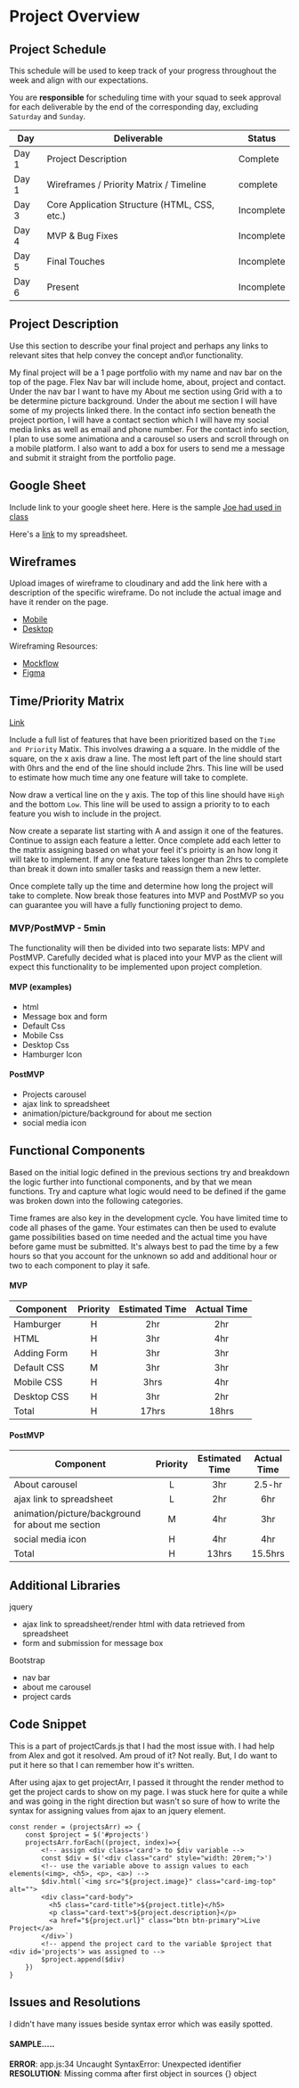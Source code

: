 # Project Overview

## Project Schedule

This schedule will be used to keep track of your progress throughout the week and align with our expectations.  

You are **responsible** for scheduling time with your squad to seek approval for each deliverable by the end of the corresponding day, excluding `Saturday` and `Sunday`.

|  Day | Deliverable | Status
|---|---| ---|
|Day 1| Project Description | Complete
|Day 1| Wireframes / Priority Matrix / Timeline | complete
|Day 3| Core Application Structure (HTML, CSS, etc.) | Incomplete
|Day 4| MVP & Bug Fixes | Incomplete
|Day 5| Final Touches | Incomplete
|Day 6| Present | Incomplete


## Project Description

Use this section to describe your final project and perhaps any links to relevant sites that help convey the concept and\or functionality.

My final project will be a 1 page portfolio with my name and nav bar on the top of the page. Flex Nav bar will include home, about, project and contact. Under the nav bar I want to have my About me section using Grid with a to be determine picture background. Under the about me section I will have some of my projects linked there. In the contact info section beneath the project portion, I will have a contact section which I will have my social media links as well as email and phone number. For the contact info section, I plan to use some animationa and a carousel so users and scroll through on a mobile platform. I also want to add a box for users to send me a message and submit it straight from the portfolio page. 

## Google Sheet

Include link to your google sheet here.  Here is the sample [Joe had used in class](https://docs.google.com/spreadsheets/d/15PmioBi2dQEkewpqI7MDkDpvcVF0Trw8vmarAQbwoHk/edit#gid=0) 

Here's a [link][1] to my spreadsheet. 

[1]:https://docs.google.com/spreadsheets/d/1WV4cRpi6ixjOczGGXspA5PdM88eqwnyyz-tUAbJmOcY/edit#gid=0

## Wireframes

Upload images of wireframe to cloudinary and add the link here with a description of the specific wireframe. Do not include the actual image and have it render on the page.  

- [Mobile](https://res.cloudinary.com/lienguyen317/image/upload/v1599990482/15999904725235310510421002725840_fkcc1r.jpg)
- [Desktop](https://res.cloudinary.com/lienguyen317/image/upload/v1599990106/15999900890143036030891853422014_bia3el.jpg)

Wireframing Resources:

- [Mockflow](https://mockflow.com/app/#Wireframe)
- [Figma](https://www.figma.com/)


## Time/Priority Matrix 

[Link](https://res.cloudinary.com/lienguyen317/image/upload/v1599992626/15999926134042108751568147939277_tgalgj.jpg)

Include a full list of features that have been prioritized based on the `Time and Priority` Matix.  This involves drawing a a square.  In the middle of the square, on the x axis draw a line.  The most left part of the line should start with 0hrs and the end of the line should include 2hrs.  This line will be used to estimate how much time any one feature will take to complete. 

Now draw a vertical line on the y axis.  The top of this line should have `High` and the bottom `Low`.  This line will be used to assign a priority to to each feature you wish to include in the project.  

Now create a separate list starting with A and assign it one of the features.  Continue to assign each feature a letter.  Once complete add each letter to the matrix assigning based on what your feel it's prioirty is an how long it will take to implement. If any one feature takes longer than 2hrs to complete than break it down into smaller tasks and reassign them a new letter. 

Once complete tally up the time and determine how long the project will take to complete. Now break those features into MVP and PostMVP so you can guarantee you will have a fully functioning project to demo. 

### MVP/PostMVP - 5min

The functionality will then be divided into two separate lists: MPV and PostMVP.  Carefully decided what is placed into your MVP as the client will expect this functionality to be implemented upon project completion.  

#### MVP (examples)

- html 
- Message box and form
- Default Css
- Mobile Css
- Desktop Css
- Hamburger Icon

#### PostMVP 

- Projects carousel
- ajax link to spreadsheet 
- animation/picture/background for about me section
- social media icon 

## Functional Components

Based on the initial logic defined in the previous sections try and breakdown the logic further into functional components, and by that we mean functions.  Try and capture what logic would need to be defined if the game was broken down into the following categories.

Time frames are also key in the development cycle.  You have limited time to code all phases of the game.  Your estimates can then be used to evalute game possibilities based on time needed and the actual time you have before game must be submitted. It's always best to pad the time by a few hours so that you account for the unknown so add and additional hour or two to each component to play it safe.

#### MVP
| Component | Priority | Estimated Time | Actual Time |
| --- | :---: |  :---: | :---: | 
| Hamburger | H | 2hr | 2hr |
| HTML | H | 3hr | 4hr | 
| Adding Form | H | 3hr|  3hr | 
| Default CSS| M | 3hr | 3hr|
| Mobile CSS | H | 3hrs|  4hr | 
| Desktop CSS | H | 3hr | 2hr | 2hr|
| Total | H | 17hrs| 18hrs |

#### PostMVP
| Component | Priority | Estimated Time | Actual Time |
| --- | :---: |  :---: | :---: | 
| About carousel | L | 3hr | 2.5-hr |
| ajax link to spreadsheet | L | 2hr | 6hr |
| animation/picture/background for about me section | M | 4hr | 3hr |
| social media icon  | H | 4hr | 4hr | 
| Total | H | 13hrs| 15.5hrs |

## Additional Libraries

jquery
* ajax link to spreadsheet/render html with data retrieved from spreadsheet
* form and submission for message box
  
Bootstrap

* nav bar 
* about me carousel
* project cards

## Code Snippet

This is a part of projectCards.js that I had the most issue with. I had help from Alex and got it resolved. Am proud of it? Not really. But, I do want to put it here so that I can remember how it's written.

After using ajax to get projectArr, I passed it throught the render method to get the project cards to show on my page. I was stuck here for quite a while and was going in the right direction but wasn't so sure of how to write the syntax for assigning values from ajax to an jquery element. 

```
const render = (projectsArr) => {
    const $project = $('#projects')
    projectsArr.forEach((project, index)=>{
		<!-- assign <div class='card'> to $div variable -->
        const $div = $('<div class="card" style="width: 20rem;">')
		<!-- use the variable above to assign values to each elements(<img>, <h5>, <p>, <a>) -->
        $div.html(`<img src="${project.image}" class="card-img-top" alt="">
        <div class="card-body">
          <h5 class="card-title">${project.title}</h5>
          <p class="card-text">${project.description}</p>
          <a href="${project.url}" class="btn btn-primary">Live Project</a>
        </div>`)
		<!-- append the project card to the variable $project that <div id='projects'> was assigned to -->
        $project.append($div)
    })
}
```

## Issues and Resolutions
 I didn't have many issues beside syntax error which was easily spotted. 

#### SAMPLE.....
**ERROR**: app.js:34 Uncaught SyntaxError: Unexpected identifier                                
**RESOLUTION**: Missing comma after first object in sources {} object
